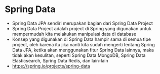 # Spring Data
* Spring Data JPA sendiri merupakan bagian dari Spring Data Project
* Spring Data Project adalah project di Spring yang digunakan untuk mempermudah kita melakukan manipulasi data di database
* Konsep yang digunakan di Spring Data hampir sama di semua tipe project, oleh karena itu jika nanti kita sudah mengerti tentang Spring Data JPA, ketika akan menggunakan fitur Spring Data lainnya, maka tidak akan kesulitan, seperti Spring Data MongoDB, Spring Data Elasticsearch, Spring Data Redis, dan lain-lain
* https://spring.io/projects/spring-data 
